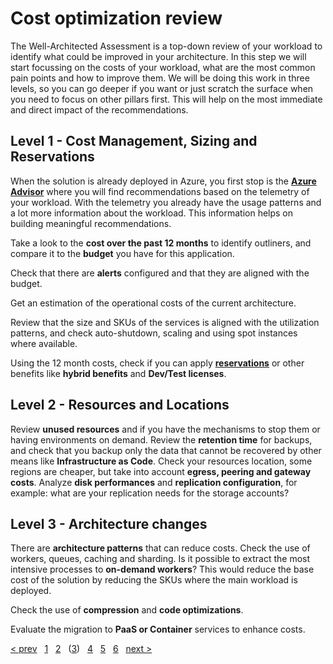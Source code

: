 # Cost optimization review

The Well-Architected Assessment is a top-down review of your workload to
identify what could be improved in your architecture. In this step we will start
focussing on the costs of your workload, what are the most common pain points
and how to improve them. We will be doing this work in three levels, so you can
go deeper if you want or just scratch the surface when you need to focus on
other pillars first. This will help on the most immediate and direct impact of
the recommendations.

## Level 1 - Cost Management, Sizing and Reservations

When the solution is already deployed in Azure, you first stop is the
**[Azure Advisor][advisor]** where you will find recommendations based on the
telemetry of your workload. With the telemetry you already have the usage
patterns and a lot more information about the workload. This information helps
on building meaningful recommendations.

Take a look to the **cost over the past 12 months** to identify outliners, and
compare it to the **budget** you have for this application.

Check that there are **alerts** configured and that they are aligned with the
budget.

Get an estimation of the operational costs of the current architecture.

Review that the size and SKUs of the services is aligned with the utilization
patterns, and check auto-shutdown, scaling and using spot instances where
available.

Using the 12 month costs, check if you can apply
**[reservations][reservations]** or other benefits like **hybrid benefits** and
**Dev/Test licenses**.


## Level 2 - Resources and Locations

Review **unused resources** and if you have the mechanisms to stop them or having
environments on demand.
Review the **retention time** for backups, and check that you backup only the
data that cannot be recovered by other means like **Infrastructure as Code**.
Check your resources location, some regions are cheaper, but take into account
**egress, peering and gateway costs**.
Analyze **disk performances** and **replication configuration**, for example:
what are your replication needs for the storage accounts?

## Level 3 - Architecture changes

There are **architecture patterns** that can reduce costs. Check the use of
workers, queues, caching and sharding. Is it possible to extract the most
intensive processes to **on-demand workers**? This would reduce the base cost
of the solution by reducing the SKUs where the main workload is deployed.

Check the use of **compression** and **code optimizations**.

Evaluate the migration to **PaaS or Container** services to enhance costs.

[&lt; prev][prev] &nbsp; [1][1] &nbsp; [2][2] &nbsp; ([3][3]) &nbsp;
[4][4] &nbsp; [5][5] &nbsp; [6][6] &nbsp; [next &gt;][next]


[advisor]: https://azure.microsoft.com/en-us/services/advisor/
[reservations]: https://docs.microsoft.com/azure/cost-management-billing/reservations/save-compute-costs-reservations

[prev]: 02.Collection.md
[next]: 03.B.Security.md

[1]: 01.Workload.md
[2]: 02.Collection.md
[3]: 03.A.CostOptimization.md
[3.B]: 03.B.Security.md
[3.C]: 03.C.Reliability.md
[3.D]: 03.D.Performance.md
[3.E]: 03.E.Operations.md
[4]: 04.Prioritize.md
[5]: 05.Roadmap.md
[6]: 06.Finalize.md
